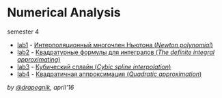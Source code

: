 # Numerical Analysis
semester 4

* [lab1](https://github.com/Drapegnik/bsu/tree/master/numerical-analysis/sem4/lab1) - [Интерполяционный многочлен Ньютона (*Newton polynomial*)](https://drapegnik.github.io/bsu/numerical-analysis/sem4/lab1/lab1.pdf)
* [lab2](https://github.com/Drapegnik/bsu/tree/master/numerical-analysis/sem4/lab2) - [Квадратурные формулы для интегралов (*The definite integral approximating*)](https://drapegnik.github.io/bsu/numerical-analysis/sem4/lab2/lab2.pdf)
* [lab3](https://github.com/Drapegnik/bsu/tree/master/numerical-analysis/sem4/lab3) - [Кубический сплайн (*Cybic spline interpolation*)](https://drapegnik.github.io/bsu/numerical-analysis/sem4/lab3/lab3.pdf)
* [lab4](https://github.com/Drapegnik/bsu/tree/master/numerical-analysis/sem4/lab4) - [Квадратичная аппроксимация (*Quadratic approximation*)](https://drapegnik.github.io/bsu/numerical-analysis/sem4/lab4/lab4.pdf)

*by [@drapegnik](https://github.com/Drapegnik), april'16*